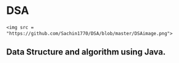 # DSA

<p align = "center">

	<img src = "https://github.com/Sachin1770/DSA/blob/master/DSAimage.png">

</p>


## Data Structure and algorithm using Java.